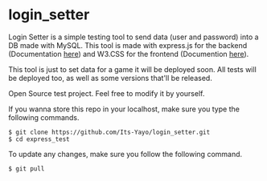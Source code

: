 # login_setter

Login Setter is a simple testing tool to send data (user and password) into a DB made with MySQL. This tool is made with express.js for 
the backend (Documentation [here](https://expressjs.com/)) and W3.CSS for the frontend (Documention [here](https://www.w3schools.com/w3css/)).

This tool is just to set data for a game it will be deployed soon. All tests will be deployed too, as well as some versions that'll be released.

Open Source test project. Feel free to modify it by yourself. 

If you wanna store this repo in your localhost, make sure you type the following commands. 
```
$ git clone https://github.com/Its-Yayo/login_setter.git
$ cd express_test
```

To update any changes, make sure you follow the following command.

```
$ git pull

